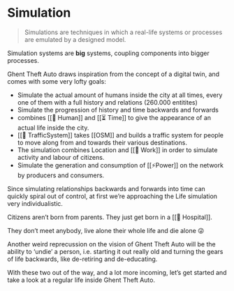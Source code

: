 # Simulation

> Simulations are techniques in which a real-life systems or processes are emulated by a designed model.

Simulation systems are **big** systems, coupling components into bigger processes.

Ghent Theft Auto draws inspiration from the concept of a digital twin, and comes with some very lofty goals:

- Simulate the actual amount of humans inside the city at all times, every one of them with a full history and relations (260.000 entitites)
- Simulate the progression of history and time backwards and forwards
- combines [[👤 Human]] and [[⏳ Time]] to give the appearance of an actual life inside the city.
- [[🚦 TrafficSystem]] takes [[OSM]] and builds a traffic system for people to move along from and towards their various destinations.
- The simulation combines Location and [[💼 Work]] in order to simulate activity and labour of citizens.
- Simulate the generation and consumption of [[⚡️Power]] on the network by producers and consumers.

Since simulating relationships backwards and forwards into time can quickly spiral out of control, at first we’re approaching the Life simulation very individualistic.

Citizens aren’t born from parents. They just get born in a [[🏥 Hospital]].

They don’t meet anybody, live alone their whole life and die alone 😜

Another weird reprecussion on the vision of Ghent Theft Auto will be the ability to ‘undie’ a person, i.e. starting it out really old and turning the gears of life backwards, like de-retiring and de-educating.

With these two out of the way, and a lot more incoming, let’s get started and take a look at a regular life inside Ghent Theft Auto.
